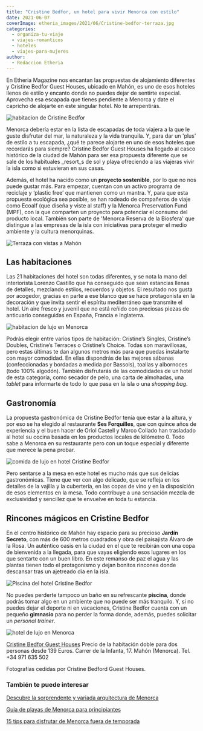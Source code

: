 ```yaml
---
title: "Cristine Bedfor, un hotel para vivir Menorca con estilo"
date: 2021-06-07
coverImage: etheria_images/2021/06/Cristine-bedfor-terraza.jpg
categories: 
  - organiza-tu-viaje
  - viajes-romanticos
  - hoteles
  - viajes-para-mujeres
author: 
  - Redaccion Etheria
---
```


En Etheria Magazine nos encantan las propuestas de alojamiento diferentes y Cristine Bedfor Guest Houses, ubicado en Mahón, es uno de esos hoteles llenos de estilo y encanto donde no puedes dejar de sentirte especial. Aprovecha esa escapada que tienes pendiente a Menorca y date el capricho de alojarte en este singular hotel. No te arrepentirás.

![habitacion de Cristine Bedfor](etheria_images/2021/06/Cristine-bedfor-detalle-habitacion.jpg "Detalle de una de las habitaciones de Cristine Bedfor.")

Menorca debería estar en la lista de escapadas de toda viajera a la que le guste 
disfrutar del mar, la naturaleza y la vida tranquila. Y, para dar un 'plus' de estilo a 
tu escapada, ¿qué te parece alojarte en uno de esos hoteles que recordarás para siempre? 
Cristine Bedfor Guest Houses ha llegado al casco histórico de la ciudad de Mahón para 
ser esa propuesta diferente que se sale de los habituales _resort_s de sol y playa 
ofreciendo a las viajeras vivir la isla como si estuvieran en sus casas. 

Además, el hotel ha nacido como un **proyecto sostenible**, por lo que no nos puede 
gustar más. Para empezar, cuentan con un activo programa de reciclaje y ‘plastic free’ 
que mantienen como un mantra. Y, para que esta propuesta ecológica sea posible, se han 
rodeado de compañeros de viaje como Ecoalf (que diseña y viste al staff) y la Menorca 
Preservation Fund (MPF), con la que comparten un proyecto para potenciar el consumo del 
producto local. También son parte de 'Menorca Reserva de la Biosfera' que distingue a 
las empresas de la isla con iniciativas para proteger el medio ambiente y la cultura 
menorquinas. 

![Terraza con vistas a Mahón](etheria_images/2021/06/Cristine-bedfor-terraza.jpg "Terraza de una de las habitaciones de Cristine Bedfor.")

## Las habitaciones

Las 21 habitaciones del hotel son todas diferentes, y se nota la mano del interiorista 
Lorenzo Castillo que ha conseguido que sean estancias llenas de detalles, mezclando 
estilos, recuerdos y objetos. El resultado nos gusta por acogedor, gracias en parte a 
ese blanco que se hace protagonista en la decoración y que invita sentir el espíritu 
mediterráneo que transmite el hotel. Un aire fresco y juvenil que no está reñido con 
preciosas piezas de anticuario conseguidas en España, Francia e Inglaterra. 

![habitacion de lujo en Menorca](etheria_images/2021/06/crisine-bedfor-habitacion.jpg "Una de las habitaciones Cristine's Choice.")

Podrás elegir entre varios tipos de habitación: Cristine’s Singles, Cristine’s Doubles, 
Cristine’s Terraces o Cristine’s Choice. Todas son maravillosas, pero estas últimas te 
dan algunos metros más para que puedas instalarte con mayor comodidad. En ellas 
dispondrás de las mejores sábanas (confeccionadas y bordadas a medida por Bassols), 
toallas y albornoces (todo 100% algodón). También disfrutarás de las comodidades de un 
hotel de esta categoría, como secador de pelo, una carta de almohadas, una _tablet_ para 
informarte de todo lo que pasa en la isla o una _shopping bag_. 

## Gastronomía

La propuesta gastronómica de Cristine Bedfor tenía que estar a la altura, y por eso se 
ha elegido al restaurante **Ses Forquilles**, que con quince años de experiencia y el 
buen hacer de Oriol Castell y Marco Collado han trasladado al hotel su cocina basada en 
los productos locales de kilómetro 0. Todo sabe a Menorca en su restaurante pero con un 
toque especial y diferente que merece la pena probar. 

![comida de lujo en hotel Cristine Bedfor](etheria_images/2021/06/Cristine-Bedfor-gastronomia.jpg "Gastronomía de Ses Forquilles.")

Pero sentarse a la mesa en este hotel es mucho más que sus delicias gastronómicas. Tiene 
que ver con algo delicado, que se refleja en los detalles de la vajilla y la cubertería, 
en las copas de vino y en la disposición de esos elementos en la mesa. Todo contribuye a 
una sensación mezcla de exclusividad y sencillez que te envuelve en toda tu estancia. 

## Rincones mágicos en Cristine Bedfor

En el centro histórico de Mahón hay espacio para su precioso **Jardín Secreto**, con más 
de 600 metros cuadrados y obra del paisajista Álvaro de la Rosa. Un auténtico oasis en 
la ciudad en el que te recibirán con una copa de bienvenida a la llegada, para que vayas 
eligiendo esos lugares en los que sentarte con un buen libro. En este remanso de paz el 
agua y las plantas tienen todo el protagonismo y dejan bonitos rincones donde descansar 
tras un ajetreado día en la isla. 

![Piscina del hotel Cristine Bedfor](etheria_images/2021/06/Cristine-bedfor-fachada.jpg "Piscina del hotel.")

No puedes perderte tampoco un baño en su refrescante **piscina**, donde podrás tomar 
algo en un ambiente que no puede ser más tranquilo. Y, si no puedes dejar el deporte ni 
en vacaciones, Cristine Bedfor cuenta con un pequeño **gimnasio** para no perder la 
forma donde, además, puedes solicitar un _personal trainer_. 

![hotel de lujo en Menorca](etheria_images/2021/06/cristine-bedfor-decoracion-detalle-683x1024.jpg "Detalle de la decoración de Cristine Bedfor.")

[Cristine Bedfor Guest Houses](https://cristinebedforhotel.com/es) Precio de la 
habitación doble para dos personas desde 139 Euros. Carrer de la Infanta, 17. Mahón 
(Menorca). Tel. +34 971 635 502 

Fotografías cedidas por Cristine Bedford Guest Houses. 

### También te puede interesar

[Descubre la sorprendente y variada arquitectura de 
Menorca](https://etheriamagazine.com/2020/12/08/visitas-originales-de-arquitectura-en-menorca/) 

[Guía de playas de Menorca para 
principiantes](https://etheriamagazine.com/2020/08/14/guia-mejores-playas-calas-menorca/) 

[15 tips para disfrutar de Menorca fuera de 
temporada](https://etheriamagazine.com/2018/11/05/15-tips-para-disfrutar-de-menorca-fuera-de-temporada/)
